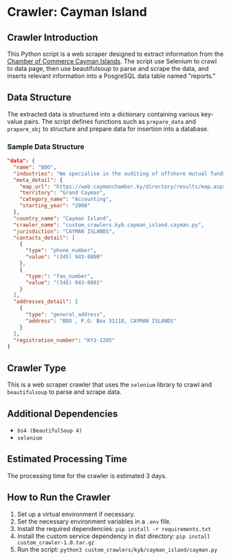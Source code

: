 # Crawler: Cayman Island

## Crawler Introduction
This Python script is a web scraper designed to extract information from the [Chamber of Commerce Cayman Islands](https://web.caymanchamber.ky/allcategories). The script use Selenium to crawl to data page, then use beautifulsoup to parse and scrape the data, and inserts relevant information into a PosgreSQL data table named "reports."

## Data Structure
The extracted data is structured into a dictionary containing various key-value pairs. The script defines functions such as `prepare_data` and `prapare_obj` to structure and prepare data for insertion into a database.

### Sample Data Structure
```json
"data": {
  "name": "BDO",
  "industries": "We specialise in the auditing of offshore mutual funds and captive insurance companies. Our clientele also includes banks, hotels, and many other local enterprises. We also provide accounting services and financial advice to growing businesses.",
  "meta_detail": {
    "map_url": "https://web.caymanchamber.ky/directory/results/map.aspx?listingid=1812",
    "territory": "Grand Cayman",
    "category_name": "Accounting",
    "starting_year": "2008"
  },
  "country_name": "Cayman Island",
  "crawler_name": "custom_crawlers.kyb.cayman_island.cayman.py",
  "jurisdiction": "CAYMAN ISLANDS",
  "contacts_detail": [
    {
      "type": "phone_number",
      "value": "(345) 943-8800"
    },
    {
      "type:": "fax_number",
      "value": "(345) 943-8801"
    }
  ],
  "addresses_detail": [
    {
      "type": "general_address",
      "address": "BDO , P.O. Box 31118, CAYMAN ISLANDS"
    }
  ],
  "registration_number": "KY1-1205"
}
```

## Crawler Type
This is a web scraper crawler that uses the `selenium` library to crawl and `beautifulsoup` to parse and scrape data.

## Additional Dependencies
- `bs4 (BeautifulSoup 4)`
- `selenium`

## Estimated Processing Time
The processing time for the crawler is estimated 3 days.

## How to Run the Crawler
1. Set up a virtual environment if necessary.
2. Set the necessary environment variables in a `.env` file.
3. Install the required dependencies: `pip install -r requirements.txt`
4. Install the custom service dependency in dist directory: `pip install custom_crawler-1.0.tar.gz` 
5. Run the script: `python3 custom_crawlers/kyb/cayman_island/cayman.py`